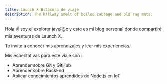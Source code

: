 ```yaml
---
title: Launch X Bitácora de viaje
description: The hallway smelt of boiled cabbage and old rag mats.
---
```


Hola ✌️  soy el explorer javel@c y este es mi blog personal donde compartiré mis aventuras de Launch X.

Te invito a conocer mis aprendizajes y leer mis experiencias.

Mis espectativas para este viaje son :

- Aprender sobre Git y GitHub
- Aprender sobre BackEnd
- Aplicar conocimientos aprendidos de Node.js en IoT
